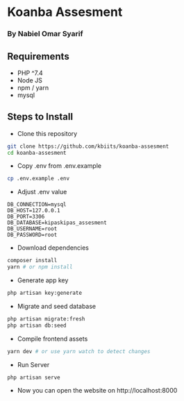 # Koanba Assesment

### By Nabiel Omar Syarif

## Requirements
- PHP ^7.4
- Node JS
- npm / yarn
- mysql

## Steps to Install
- Clone this repository
```bash
git clone https://github.com/kbiits/koanba-assesment
cd koanba-assesment
```
- Copy .env from .env.example
```bash
cp .env.example .env
``` 

- Adjust .env value
```env
DB_CONNECTION=mysql
DB_HOST=127.0.0.1
DB_PORT=3306
DB_DATABASE=kipaskipas_assesment
DB_USERNAME=root
DB_PASSWORD=root
```

- Download dependencies
```bash
composer install
yarn # or npm install
```
- Generate app key
```bash
php artisan key:generate
```
- Migrate and seed database
```bash
php artisan migrate:fresh
php artisan db:seed
```
- Compile frontend assets
```bash
yarn dev # or use yarn watch to detect changes
```
- Run Server
```bash
php artisan serve
```
- Now you can open the website on http://localhost:8000
